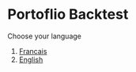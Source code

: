 # Portoflio Backtest
Choose your language

1. [Francais](https://github.com/Germain24/Portfolio-Backtest/tree/main/Francais)
2. [English](https://github.com/Germain24/Portfolio-Backtest/tree/main/English)